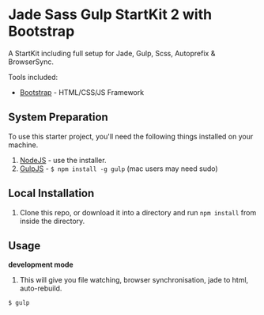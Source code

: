 Jade Sass Gulp StartKit 2 with Bootstrap
=============================

A StartKit including full setup for Jade, Gulp, Scss, Autoprefix & BrowserSync.

Tools included:

* [Bootstrap](http://getbootstrap.com/) - HTML/CSS/JS Framework

## System Preparation

To use this starter project, you'll need the following things installed on your machine.

1. [NodeJS](http://nodejs.org) - use the installer.
2. [GulpJS](https://github.com/gulpjs/gulp) - `$ npm install -g gulp` (mac users may need sudo)

## Local Installation

1. Clone this repo, or download it into a directory and run `npm install` from inside the directory.

## Usage

**development mode**

1. This will give you file watching, browser synchronisation, jade to html, auto-rebuild.

```shell
$ gulp
```
